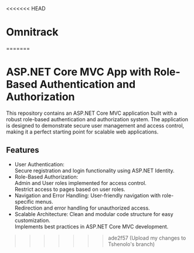 <<<<<<< HEAD
# Omnitrack
=======
# ASP.NET Core MVC App with Role-Based Authentication and Authorization
This repository contains an ASP.NET Core MVC application built with a robust role-based authentication and authorization system. The application is designed to demonstrate secure user management and access control, making it a perfect starting point for scalable web applications.

## Features
* User Authentication: <br />
  Secure registration and login functionality using ASP.NET Identity. <br />
* Role-Based Authorization: <br />
  Admin and User roles implemented for access control. <br />
  Restrict access to pages based on user roles. <br />
* Navigation and Error Handling:
  User-friendly navigation with role-specific menus. <br />
  Redirection and error handling for unauthorized access. <br />
* Scalable Architecture:
  Clean and modular code structure for easy customization. <br />
  Implements best practices in ASP.NET Core MVC development. <br />
>>>>>>> ade2f57 (Upload my changes to Tshenolo's branch)
